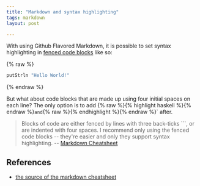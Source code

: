 ```yaml
---
title: "Markdown and syntax highlighting"
tags: markdown
layout: post

---
```


With using Github Flavored Markdown, it is possible to set syntax
highlighting in [fenced code blocks](https://help.github.com/articles/creating-and-highlighting-code-blocks/#fenced-code-blocks) like so:

{% raw %}
```haskell
putStrln "Hello World!"
```
{% endraw %}

But what about code blocks that are made up using four initial spaces on each line? The only option is to add {% raw %}{% highlight haskell %}{% endraw %}` and
`{% raw %}{% endhighlight %}{% endraw %}` after.

> Blocks of code are either fenced by lines with three back-ticks ```,
> or are indented with four spaces. I recommend only using the fenced
> code blocks -- they're easier and only they support syntax
> highlighting. -- [Markdown Cheatsheet](https://github.com/adam-p/markdown-here/wiki/Markdown-Cheatsheet#blockquotes)

## References
- [the source of the markdown cheatsheet](https://raw.githubusercontent.com/wiki/adam-p/markdown-here/Markdown-Cheatsheet.md?login=login&token=token)
